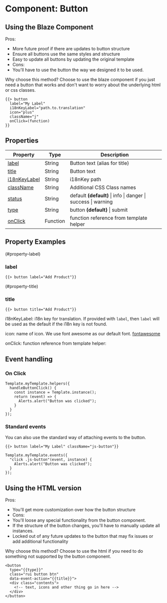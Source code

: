 # Component: Button
## Using the Blaze Component
Pros:
- More future proof if there are updates to button structure
- Ensure all buttons use the same styles and structure
- Easy to update all buttons by updating the original template
- Cons:
- You'll have to use the button the way we designed it to be used.

Why choose this method? Choose to use the blaze component if you just need a button that works and don't want to worry about the underlying html or css classes.

```
{{> button
  label="My Label"
  i18nKeyLabel="path.to.translation"
  icon="plus"
  className="j"
  onClick=(function)
}}
```

## Properties

Property                       | Type     | Description
------------------------------ | -------- | -----------------------------------------------------------------------------
[label](#p-label)              | String   | Button text (alias for title)
[title](#p-title)              | String   | Button text
[i18nKeyLabel](#p-i18KeyLabel) | String   | i18nKey path
[className](#p-className)      | String   | Additional CSS Class names
[status](#p-status)            | String   | default **(default)** &#124; info &#124; danger &#124; success &#124; warning
[type](#p-type)                | String   | button **(default)** &#124; submit
[onClick](#p-onClick)          | Function | function reference from template helper

## Property Examples
(#property-label)

### label

```
{{> button label="Add Product"}}
```

(#property-title)

### title

```
{{> button title="Add Product"}}
```

i18nKeyLabel: i18n key for translation. If provided with `label`, then `label` will be used as the default if the i18n key is not found.

icon: name of icon. We use font awesome as our default font. [fontawesome](fontawesome.io)

onClick: function reference from template helper:

## Event handling
### On Click

```
Template.myTemplate.helpers({
  handleButtonClick() {
    const instance = Template.instance();
    return (event) => {
      Alerts.alert("Button was clicked");
    }
  }
});
```

### Standard events
You can also use the standard way of attaching events to the button.

```
{{> button label="My Label" className="js-button"}}

Template.myTemplate.events({
  "click .js-button"(event, instance) {
    Alerts.alert("Button was clicked");
  }
});
```

## Using the HTML version
Pros:
- You'll get more customization over how the button structure
- Cons:
- You'll loose any special functionality from the button component.
- If the structure of the button changes, you'll have to manually update all instances.
- Locked out of any future updates to the button that may fix issues or add additional functionality

Why choose this method? Choose to use the html if you need to do something not supported by the button component.

```
<button
  type="{{type}}"
  class="rui button btn"
  data-event-action="{{title}}">
  <div class="contents">
    <!-- text, icons and other thing go in here -->
  </div>
</button>
```
